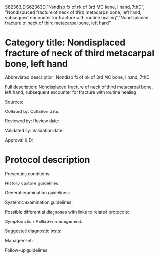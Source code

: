 S62363,D,S62363D,"Nondisp fx of nk of 3rd MC bone, l hand, 7thD", "Nondisplaced fracture of neck of third metacarpal bone, left hand, subsequent encounter for fracture with routine healing","Nondisplaced fracture of neck of third metacarpal bone, left hand"
# Category title: Nondisplaced fracture of neck of third metacarpal bone, left hand

Abbreviated description: Nondisp fx of nk of 3rd MC bone, l hand, 7thD

Full description: Nondisplaced fracture of neck of third metacarpal bone, left hand, subsequent encounter for fracture with routine healing

Sources:

Collated by:
Collation date:

Reviewed by:
Review date:

Validated by:
Validation date:

Approval UID:

# Protocol description

Presenting conditions:

History capture guidelines:

General examination guidelines:

Systemic examination guidelines:

Possible differential diagnoses with links to related protocols:

Symptomatic / Palliative management:

Suggested diagnostic tests:

Management:

Follow-up guidelines:
